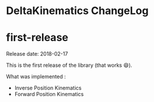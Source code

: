 DeltaKinematics ChangeLog
================

first-release
======

Release date: 2018-02-17

This is the first release of the library (that works :smile:).

What was implemented :
* Inverse Position Kinematics
* Forward Position Kinematics

